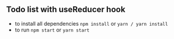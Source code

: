 ## Todo list with useReducer hook 

- to install all dependencies `npm install` or `yarn / yarn install`
- to run `npm start` or `yarn start`